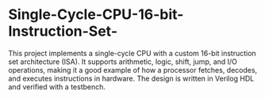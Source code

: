 # Single-Cycle-CPU-16-bit-Instruction-Set-
This project implements a single-cycle CPU with a custom 16-bit instruction set architecture (ISA). It supports arithmetic, logic, shift, jump, and I/O operations, making it a good example of how a processor fetches, decodes, and executes instructions in hardware.  The design is written in Verilog HDL and verified with a testbench.
